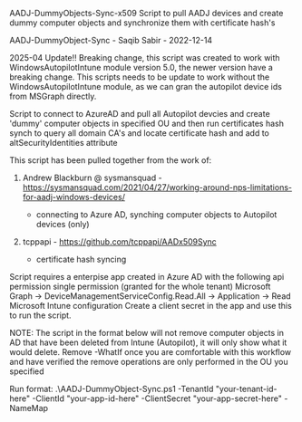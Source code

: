  AADJ-DummyObjects-Sync-x509
 Script to pull AADJ devices and create dummy computer objects and synchronize them with certificate hash's
 
 AADJ-DummyObject-Sync - Saqib Sabir - 2022-12-14 

2025-04 Update!! Breaking change, this script was created to work with WindowsAutopilotIntune module version 5.0, the newer version have a breaking change.
This scripts needs to be update to work without the WindowsAutopilotIntune module, as we can gran the autopilot device ids from MSGraph directly.


 Script to connect to AzureAD and pull all Autopilot devcies and create 'dummy' computer objects in specified OU
 and then run certificates hash synch to query all domain CA's and locate certificate hash and add to altSecurityIdentities attribute

 This script has been pulled together from the work of:
 
  1. Andrew Blackburn @ sysmansquad  - https://sysmansquad.com/2021/04/27/working-around-nps-limitations-for-aadj-windows-devices/
     - connecting to Azure AD, synching computer objects to Autopilot devices (only)

  2. tcppapi  - https://github.com/tcppapi/AADx509Sync
     - certificate hash syncing 


  Script requires a enterpise app created in Azure AD with the following api permission single permission (granted for the whole tenant)
  Microsoft Graph ->  DeviceManagementServiceConfig.Read.All  ->  Application ->  Read Microsoft Intune configuration
  Create a client secret in the app and use this to run the script. 

  NOTE: The script in the format below will not remove computer objects in AD that have been deleted from Intune (Autopilot), it 
         will only show what it would delete. Remove -WhatIf once you are comfortable with this workflow and have verified the remove 
         operations are only performed in the OU you specified


 Run format: 
 .\AADJ-DummyObject-Sync.ps1 -TenantId "your-tenant-id-here" -ClientId "your-app-id-here" -ClientSecret "your-app-secret-here" -NameMap
 
